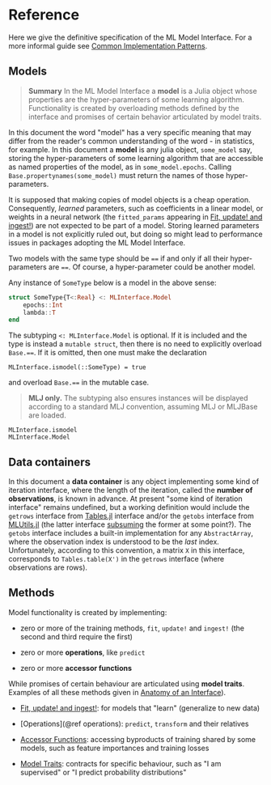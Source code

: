 # Reference

Here we give the definitive specification of the ML Model Interface. For a more informal
guide see [Common Implementation Patterns](@ref).

## Models

> **Summary** In the ML Model Interface a **model** is a Julia object whose properties are
> the hyper-parameters of some learning algorithm. Functionality is created by overloading
> methods defined by the interface and promises of certain behavior articulated by model
> traits.

In this document the word "model" has a very specific meaning that may differ from the
reader's common understanding of the word - in statistics, for example. In this document a
**model** is any julia object, `some_model` say, storing the hyper-parameters of some
learning algorithm that are accessible as named properties of the model, as in
`some_model.epochs`. Calling `Base.propertynames(some_model)` must return the names of those
hyper-parameters.

It is supposed that making copies of model objects is a cheap operation. Consequently,
*learned* parameters, such as coefficients in a linear model, or weights in a neural network
(the `fitted_params` appearing in [Fit, update! and ingest!](@ref)) are not expected to be
part of a model. Storing learned parameters in a model is not explicitly ruled out, but
doing so might lead to performance issues in packages adopting the ML Model Interface.

Two models with the same type should be `==` if and only if all their hyper-parameters are
`==`. Of course, a hyper-parameter could be another model.

Any instance of `SomeType` below is a model in the above sense:

```julia
struct SomeType{T<:Real} <: MLInterface.Model
    epochs::Int
    lambda::T
end
```

The subtyping `<: MLInterface.Model` is optional. If it is included and the type is instead
a `mutable struct`, then there is no need to explicitly overload `Base.==`. If it is
omitted, then one must make the declaration

`MLInterface.ismodel(::SomeType) = true`

and overload `Base.==` in the mutable case. 

> **MLJ only.** The subtyping also ensures instances will be displayed according to a
> standard MLJ convention, assuming MLJ or MLJBase are loaded.

```@docs
MLInterface.ismodel
MLInterface.Model
```

## Data containers

In this document a **data container** is any object implementing some kind of iteration
interface, where the length of the iteration, called the **number of observations**, is
known in advance.  At present "some kind of iteration interface" remains undefined, but a
working definition would include the `getrows` interface from
[Tables.jl](https://github.com/JuliaData/Tables.jl) interface and/or the `getobs` interface
from [MLUtils.jl](https://github.com/JuliaML/MLUtils.jl) (the latter interface
[subsuming](https://github.com/JuliaML/MLUtils.jl/issues/61) the former at some point?). The
`getobs` interface includes a built-in implementation for any `AbstractArray`, where the
observation index is understood to be the *last* index. Unfortunately, according to this
convention, a matrix `X` in this interface, corresponds to `Tables.table(X')` in the
`getrows` interface (where observations are rows).


## Methods

Model functionality is created by implementing:

- zero or more of the training methods, `fit`, `update!` and `ingest!` (the second and third
  require the first)

- zero or more **operations**, like `predict`

- zero or more **accessor functions**

While promises of certain behaviour are articulated using **model traits**. Examples of all
these methods given in [Anatomy of an Interface](@ref)).

- [Fit, update! and ingest!](@ref): for models that "learn" (generalize to
  new data)

- [Operations](@ref operations): `predict`, `transform` and their relatives

- [Accessor Functions](@ref): accessing byproducts of training shared by some models, such
  as feature importances and training losses

- [Model Traits](@ref): contracts for specific behaviour, such as "I am supervised" or "I
  predict probability distributions"
